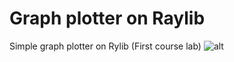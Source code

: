 # Graph plotter on Raylib
 Simple graph plotter on Rylib (First course lab)
![alt](https://github.com/valentyn-kpi/graph-plotter-raylib/main/image.png?raw=true)
